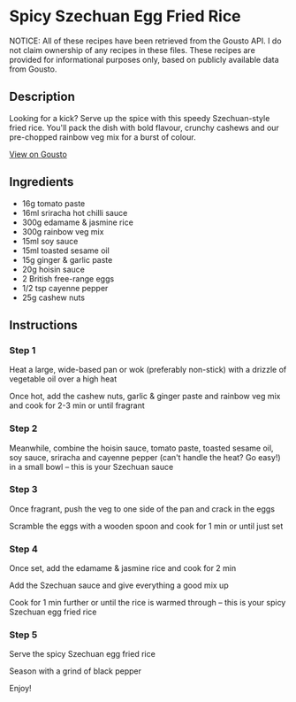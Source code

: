 # Spicy Szechuan Egg Fried Rice 

NOTICE: All of these recipes have been retrieved from the Gousto API. I do not claim ownership of any recipes in these files. These recipes are provided for informational purposes only, based on publicly available data from Gousto.

## Description

Looking for a kick? Serve up the spice with this speedy Szechuan-style fried rice. You'll pack the dish with bold flavour, crunchy cashews and our pre-chopped rainbow veg mix for a burst of colour.

[View on Gousto](https://www.gousto.co.uk/recipes/cookbook/spicy-szechuan-egg-fried-rice)

## Ingredients

- 16g tomato paste
- 16ml sriracha hot chilli sauce
- 300g edamame & jasmine rice
- 300g rainbow veg mix
- 15ml soy sauce
- 15ml toasted sesame oil
- 15g ginger & garlic paste
- 20g hoisin sauce
- 2 British free-range eggs
- 1/2 tsp cayenne pepper
- 25g cashew nuts

## Instructions


### Step 1

Heat a large, wide-based pan or wok (preferably non-stick) with a drizzle of vegetable oil over a high heat

Once hot, add the cashew nuts, garlic & ginger paste and rainbow veg mix and cook for 2-3 min or until fragrant


### Step 2

Meanwhile, combine the hoisin sauce, tomato paste, toasted sesame oil, soy sauce, sriracha and cayenne pepper (can't handle the heat? Go easy!) in a small bowl – this is your Szechuan sauce


### Step 3

Once fragrant, push the veg to one side of the pan and crack in the eggs

Scramble the eggs with a wooden spoon and cook for 1 min or until just set


### Step 4

Once set, add the edamame & jasmine rice and cook for 2 min

Add the Szechuan sauce and give everything a good mix up

Cook for 1 min further or until the rice is warmed through – this is your spicy Szechuan egg fried rice

### Step 5

Serve the spicy Szechuan egg fried rice

Season with a grind of black pepper

Enjoy!

